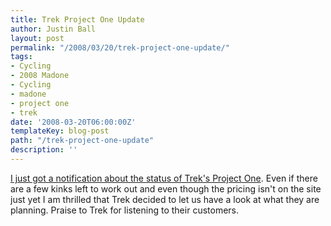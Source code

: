 ```yaml
---
title: Trek Project One Update
author: Justin Ball
layout: post
permalink: "/2008/03/20/trek-project-one-update/"
tags:
- Cycling
- 2008 Madone
- Cycling
- madone
- project one
- trek
date: '2008-03-20T06:00:00Z'
templateKey: blog-post
path: "/trek-project-one-update"
description: ''
---
```


[I just got a notification about the status of Trek's Project One][1]. Even if there are a few kinks left to work out and even though the pricing isn't on the site just yet I am thrilled that Trek decided to let us have a look at what they are planning. Praise to Trek for listening to their customers.

 [1]: http://trekroad.typepad.com/trekroad/2008/03/project-one-det.html
